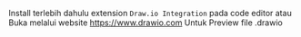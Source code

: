 Install terlebih dahulu extension `Draw.io Integration` pada code editor
atau
Buka melalui website https://www.drawio.com
Untuk Preview file .drawio